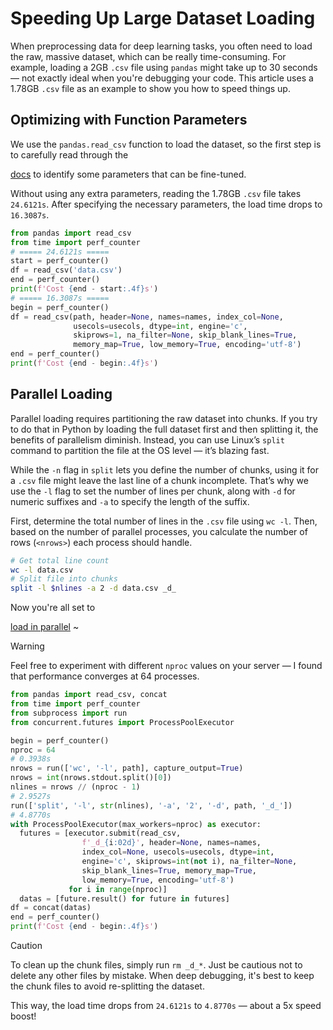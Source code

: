 # Speeding Up Large Dataset Loading

When preprocessing data for deep learning tasks, you often need to load the raw, massive dataset, which can be really time-consuming. For example, loading a 2GB `.csv` file using `pandas` might take up to 30 seconds — not exactly ideal when you're debugging your code. This article uses a 1.78GB `.csv` file as an example to show you how to speed things up.

## Optimizing with Function Parameters

We use the `pandas.read_csv` function to load the dataset, so the first step is to carefully read through the <a href="https://pandas.pydata.org/pandas-docs/stable/reference/api/pandas.read_csv.html" target="_blank" inline-flex items-center gap-2><div i-devicon:pandas dark:invert-75 />docs</a> to identify some parameters that can be fine-tuned.

Without using any extra parameters, reading the 1.78GB `.csv` file takes `24.6121s`. After specifying the necessary parameters, the load time drops to `16.3087s`.

``` python
from pandas import read_csv
from time import perf_counter
# ===== 24.6121s =====
start = perf_counter()
df = read_csv('data.csv')
end = perf_counter()
print(f'Cost {end - start:.4f}s')
# ===== 16.3087s =====
begin = perf_counter()
df = read_csv(path, header=None, names=names, index_col=None,
              usecols=usecols, dtype=int, engine='c',
              skiprows=1, na_filter=None, skip_blank_lines=True,
              memory_map=True, low_memory=True, encoding='utf-8')
end = perf_counter()
print(f'Cost {end - begin:.4f}s')
```

## Parallel Loading

Parallel loading requires partitioning the raw dataset into chunks. If you try to do that in Python by loading the full dataset first and then splitting it, the benefits of parallelism diminish. Instead, you can use Linux’s `split` command to partition the file at the OS level — it’s blazing fast.

While the `-n` flag in `split` lets you define the number of chunks, using it for a `.csv` file might leave the last line of a chunk incomplete. That’s why we use the `-l` flag to set the number of lines per chunk, along with `-d` for numeric suffixes and `-a` to specify the length of the suffix.

First, determine the total number of lines in the `.csv` file using `wc -l`. Then, based on the number of parallel processes, you calculate the number of rows (`<nrows>`) each process should handle.

``` bash
# Get total line count
wc -l data.csv
# Split file into chunks
split -l $nlines -a 2 -d data.csv _d_
```

Now you're all set to <a href="https://docs.python.org/3/library/concurrent.futures.html#processpoolexecutor" target="_blank" inline-flex items-center gap-2><div i-hugeicons:rocket />load in parallel</a> ~

> [!WARNING]
> Feel free to experiment with different `nproc` values on your server — I found that performance converges at 64 processes.

``` python
from pandas import read_csv, concat
from time import perf_counter
from subprocess import run
from concurrent.futures import ProcessPoolExecutor

begin = perf_counter()
nproc = 64
# 0.3938s
nrows = run(['wc', '-l', path], capture_output=True)
nrows = int(nrows.stdout.split()[0])
nlines = nrows // (nproc - 1)
# 2.9527s
run(['split', '-l', str(nlines), '-a', '2', '-d', path, '_d_'])
# 4.8770s
with ProcessPoolExecutor(max_workers=nproc) as executor:
  futures = [executor.submit(read_csv,
                f'_d_{i:02d}', header=None, names=names,
                index_col=None, usecols=usecols, dtype=int,
                engine='c', skiprows=int(not i), na_filter=None,
                skip_blank_lines=True, memory_map=True,
                low_memory=True, encoding='utf-8')
             for i in range(nproc)]
  datas = [future.result() for future in futures]
df = concat(datas)
end = perf_counter()
print(f'Cost {end - begin:.4f}s')
```

> [!CAUTION]
> To clean up the chunk files, simply run `rm _d_*`. Just be cautious not to delete any other files by mistake.
> When deep debugging, it's best to keep the chunk files to avoid re-splitting the dataset.

This way, the load time drops from `24.6121s` to `4.8770s` — about a 5x speed boost!
